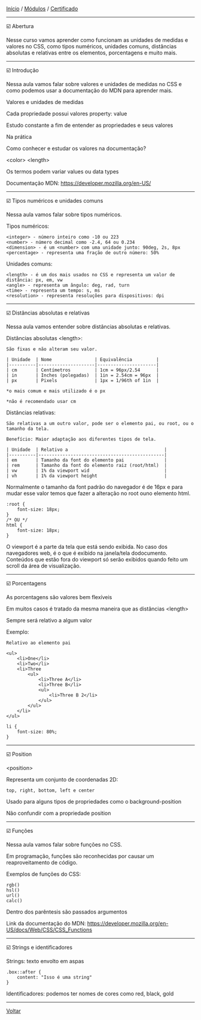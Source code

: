 [Início](https://github.com/Thalyalm/rocketseat-trilha-fundamentar) /
[Módulos](https://github.com/Thalyalm/rocketseat-trilha-fundamentar/tree/main/modulos/readme.md) /
[Certificado](https://github.com/Thalyalm/rocketseat-trilha-fundamentar/tree/main/certificado)

---

:ballot_box_with_check: Abertura

Nesse curso vamos aprender como funcionam as unidades de medidas e valores no CSS, como tipos numéricos, unidades comuns, distâncias absolutas e relativas entre os elementos, porcentagens e muito mais.

---

:ballot_box_with_check: Introdução

Nessa aula vamos falar sobre valores e unidades de medidas no CSS e como podemos usar a documentação do MDN para aprender mais.

Valores e unidades de medidas

Cada propriedade possui valores property: value

Estudo constante a fim de entender as propriedades e seus valores

Na prática

Como conhecer e estudar os valores na documentação?
    
&lt;color&gt; &lt;length&gt;

Os termos podem variar values ou data types

Documentação MDN: https://developer.mozilla.org/en-US/

---

:ballot_box_with_check: Tipos numéricos e unidades comuns

Nessa aula vamos falar sobre tipos numéricos.

Tipos numéricos:

    <integer> - número inteiro como -10 ou 223
    <number> - número decimal como -2.4, 64 ou 0.234
    <dimension> - é um <number> com uma unidade junto: 90deg, 2s, 8px
    <percentage> - representa uma fração de outro número: 50%

Unidades comuns:

    <length> - é um dos mais usados no CSS e representa um valor de distância: px, em, vw
    <angle> - representa um ângulo: deg, rad, turn
    <time> - representa um tempo: s, ms
    <resolution> - representa resoluções para dispositivos: dpi

---

:ballot_box_with_check: Distâncias absolutas e relativas

Nessa aula vamos entender sobre distâncias absolutas e relativas.

Distâncias absolutas &lt;length&gt;:

    São fixas e não alteram seu valor.

    | Unidade  | Nome                | Equivalência         |
    |----------|---------------------|----------------------|
    | cm       | Centímetros         | 1cm = 96px/2.54      | 
    | in       | Inches (polegadas)  | 1in = 2.54cm = 96px  | 
    | px       | Pixels              | 1px = 1/96th of 1in  |

    *o mais comum e mais utilizado é o px

    *não é recomendado usar cm

Distâncias relativas:

    São relativas a um outro valor, pode ser o elemento pai, ou root, ou o tamanho da tela.

    Benefício: Maior adaptação aos diferentes tipos de tela.

    | Unidade  | Relativo a                                    |
    |----------|-----------------------------------------------|
    | em       | Tamanho da font do elemento pai               |
    | rem      | Tamanho da font do elemento raiz (root/html)  | 
    | vw       | 1% da viewport wid                            |  
    | vh       | 1% da viewport height                         |

Normalmente o tamanho da font padrão do navegador é de 16px e para mudar esse valor temos que fazer a alteração no root ouno elemento html.

    :root {
        font-size: 18px;
    }
    /* OU */
    html {
        font-size: 18px;
    }

O viewport é a parte da tela que está sendo exibida. No caso dos navegadores web, é o que é exibido na janela/tela dodocumento. Conteúdos que estão fora do viewport só serão exibidos quando feito um scroll da área de visualização.

---

:ballot_box_with_check: Porcentagens

As porcentagens são valores bem flexíveis

Em muitos casos é tratado da mesma maneira que as distâncias &lt;length&gt;

Sempre será relativo a algum valor

Exemplo:

    Relativo ao elemento pai

    <ul>
        <li>One</li>
        <li>Two</li>
        <li>Three
            <ul>
                <li>Three A</li>
                <li>Three B</li>
                <ul>
                    <li>Three B 2</li>
                </ul>
            </ul>
        </li>
    </ul>

    li {
        font-size: 80%;
    }

---

:ballot_box_with_check: Position

&lt;position&gt;

Representa um conjunto de coordenadas 2D:
    
    top, right, bottom, left e center

Usado para alguns tipos de propriedades como o background-position

Não confundir com a propriedade position

---

:ballot_box_with_check: Funções

Nessa aula vamos falar sobre funções no CSS.

Em programação, funções são reconhecidas por causar um reaproveitamento de código.

Exemplos de funções do CSS:

    rgb()
    hsl()
    url()
    calc()

Dentro dos parêntesis são passados argumentos

Link da documentação do MDN: https://developer.mozilla.org/en-US/docs/Web/CSS/CSS_Functions

---

:ballot_box_with_check: Strings e identificadores

Strings: texto envolto em aspas

    .box::after {
        content: "Isso é uma string"
    }
    
Identificadores: podemos ter nomes de cores como red, black, gold

---

[Voltar](https://github.com/Thalyalm/rocketseat-trilha-fundamentar/tree/main/modulos/nem-tudo-sao-pixels/readme.md)